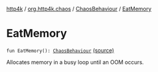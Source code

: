 [http4k](../../index.md) / [org.http4k.chaos](../index.md) / [ChaosBehaviour](index.md) / [EatMemory](./-eat-memory.md)

# EatMemory

`fun EatMemory(): `[`ChaosBehaviour`](index.md) [(source)](https://github.com/http4k/http4k/blob/master/http4k-testing-chaos/src/main/kotlin/org/http4k/chaos/ChaosBehaviour.kt#L60)

Allocates memory in a busy loop until an OOM occurs.


